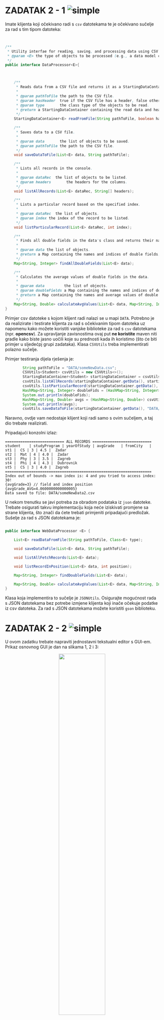 
# ZADATAK 2 - 1 ![simple](https://img.shields.io/badge/complexity-***-orange)

Imate klijenta koji očekivano radi s `csv` datotekama te je očekivano sučelje za rad s tim tipom datoteka:

```java


/**
 * Utility interfae for reading, saving, and processing data using CSV files.
 * @param <E> the type of objects to be processed (e.g., a data model class).
 */
public interface DataProcessor<E>{



    /**
     * Reads data from a CSV file and returns it as a StartingDataContainer.
     *
     * @param pathToFile the path to the CSV file.
     * @param hasHeader  true if the CSV file has a header, false otherwise.
     * @param type       the class type of the objects to be read.
     * @return a StartingDataContainer containing the read data and header.
     */
    StartingDataContainer<E> readFromFile(String pathToFile, boolean hasHeader, Class<E> type);

    /**
     * Saves data to a CSV file.
     *
     * @param data       the list of objects to be saved.
     * @param pathToFile the path to the CSV file.
     */
    void saveDataToFile(List<E> data, String pathToFile);

    /**
     * Lists all records in the console.
     *
     * @param dataRec  the list of objects to be listed.
     * @param headers       the headers for the columns.
     */
    void listAllRecords(List<E> dataRec, String[] headers);

    /**
     * Lists a particular record based on the specified index.
     *
     * @param dataRec  the list of objects.
     * @param index the index of the record to be listed.
     */
    void listParticularRecord(List<E> dataRec, int index);

    /**
     * Finds all double fields in the data's class and returns their names along with their index.
     *
     * @param data the list of objects.
     * @return a Map containing the names and indices of double fields.
     */
    Map<String, Integer> findAllDoubleFields(List<E> data);

    /**
     * Calculates the average values of double fields in the data.
     *
     * @param data         the list of objects.
     * @param doubleFields a Map containing the names and indices of double fields.
     * @return a Map containing the names and average values of double fields.
     */
    Map<String, Double> calculateAvgValues(List<E> data, Map<String, Integer> doubleFields);
}

```

Primjer csv datoteke s kojom klijent radi nalazi se u mapi `DATA`. Potrebno je da realizirate i testirate klijenta za rad s očekivanim tipom datoteka uz napomenu kako možete koristiti vanjske biblioteke za rad s `csv` datotekama (npr. **opencsv**). Za upravljanje zavisnostima ovaj put **ne koristite** maven niti gradle kako biste jasno uočili koje su prednosti kada ih koristimo (što će biti primjer u sljedećpj grupi zadataka).  Klasa `CSVUtils` treba implementirati polazno sučelje. 

Primjer testiranja dijela rješenja je:

```java
        String pathToFile = "DATA/someNewData.csv";
        CSVUtils<Student> csvUtils = new CSVUtils<>();
        StartingDataContainer<Student> startingDataContainer = csvUtils.readFromFile(pathToFile, true, Student.class);
        csvUtils.listAllRecords(startingDataContainer.getData(), startingDataContainer.getHeader());
        csvUtils.listParticularRecord(startingDataContainer.getData(), 30);
        HashMap<String, Integer> doubleFids = (HashMap<String, Integer>) csvUtils.findAllDoubleFields(startingDataContainer.getData());
        System.out.println(doubleFids);
        HashMap<String, Double> avgs = (HashMap<String, Double>) csvUtils.calculateAvgValues(startingDataContainer.getData(), doubleFids);
        System.out.println(avgs);
        csvUtils.saveDataToFile(startingDataContainer.getData(), "DATA/someNewData2.csv");
```

Naravno, ovdje vam nedostaje klijent koji radi samo s ovim sučeljem, a taj dio trebate realizirati. 

Pripadajući konzolni izlaz:

```
=========================== ALL RECORDS =========================== 
student    | studyProgram | yearOfStudy | avgGrade   | fromCity   | 
st1 |  CS | 3 | 4.5 |  Zadar
st2 |  Mat | 4 | 4.0 |  Zadar
st3 |  Phy | 3 | 3.5 |  Zagreb
st4 |  Phi | 4 | 4.3 |  Dubrovnik
st5 |  CS | 3 | 4.0 |  Zagreb
=================================================================== 
Index out of bounds -> max index is: 4 and you tried to access index: 30!
{avgGrade=3} // field and index position
{avgGrade_AVG=4.0600000000000005}
Data saved to file: DATA/someNewData2.csv

```

U nekom trenutku se javi potreba za obradom podataka iz `json` datoteke. Trebate osigurati takvu implementaciju koja neće iziskivati promjene sa strane klijenta, što znači da ćete trebati primjeniti pripadajući predložak. Sušelje za rad s JSON datotekama je:

```java

public interface WebDataProcessor <E> {

    List<E> readDataFromFile(String pathToFile, Class<E> type);

    void saveDataToFile(List<E> data, String pathToFile);

    void listAllFetchRecords(List<E> data);

    void listRecordInPosition(List<E> data, int position);

    Map<String, Integer> findDoubleFields(List<E> data);

    Map<String, Double> calculateAvgValues(List<E> data, Map<String, Integer> doubleFields);
}
```

Klasa koja implementira to sučelje je `JSONUtils`. Osigurajte mogućnost rada s JSON datotekama bez potrebe izmjene klijenta koji inače očekuje podatke iz csv datoteka. Za rad s JSON datotekama možete koristiti `gson` biblioteku. 

# ZADATAK 2 - 2 ![simple](https://img.shields.io/badge/complexity-***-orange)

U ovom zadatku trebate napraviti jednostavni tekstualni editor s GUI-em. Prikaz osnovnog GUI je dan na slikama 1, 2 i 3:


<p align = "center">
      <img width=55% height = auto src = "https://onedrive.live.com/embed?resid=C39637E73EC828A%2168756&authkey=%21ABsJ4FEpGK2MSwQ&width=1362&height=1102">

</p>

<p align = "center">
       <strong> Slika 1 Izgled sučelja jednostavnog tekst editora </strong>
 </p>

 <p align = "center">
    <img width=55% height=auto src = "https://onedrive.live.com/embed?resid=C39637E73EC828A%2168755&authkey=%21AAeR9Cgdn0mfn3c&width=1362&height=1102">

</p>

<p align = "center">
        <strong> Slika 2 Izgled edit menija s pripadnim naredbama </strong>

 </p>

 <p align = "center">
    <img width=55% height = auto
       src = "https://onedrive.live.com/embed?resid=C39637E73EC828A%2168754&authkey=%21AD5BZVlChArWIQw&width=1362&height=1102">
 </p>


  <p align = "center">
       <strong> Slika 3 Skočni izbornik za tekstualno područje </strong>
 
</p>


Primjenom odgovarajućeg predloška osigurajte jednostavno upravljanje naredbama za rad s tekstom. Spremanje teksta se treba realizirati primjenom strategije, kao i uvoz samih podataka. 

# ZADATAK 2 - 3 ![simple](https://img.shields.io/badge/complexity-***-orange)

U ovom dijelu trebate realizirati omotač koji će omogučiti kodiranje teksta koji se nalazi na tekstualnom dijelu. Trebate imati dva način kodiranja realizirana kroz meni `Encoding` kao na slici 4:

<p align = "center">
      <img width=55% height = auto src = "https://onedrive.live.com/embed?resid=C39637E73EC828A%2168753&authkey=%21AM0RP_AdmDSVyoU&width=1362&height=1102">

</p>

<p align = "center">
       <strong> Slika 4 Encoding izbornik </strong>
 </p>

 Prvo kodiranje je znak plus jedan, a drugo znak minus jedan - primjeri bez kodiranja i nakon kodiranja s prvim omotačem nalaze se na slikama 5 i 6:
 
<p align = "center">
      <img width=55% height = auto src = "https://onedrive.live.com/embed?resid=C39637E73EC828A%2168752&authkey=%21AIqfNs7dwG9veig&width=1362&height=1130">

</p>

<p align = "center">
       <strong> Slika 5 Izvorni tekst (UTF-8) </strong>
 </p>

 
<p align = "center">
      <img width=55% height = auto src = "https://onedrive.live.com/embed?resid=C39637E73EC828A%2168750&authkey=%21AE5LwTgS66qj3X8&width=1362&height=1130">

</p>

<p align = "center">
       <strong> Slika 6 Kodirani tekst nakon primjene prvog omotača kodiranja (znak plus 1) </strong>
 </p>
 
Primjer nakon što smo nakon prvog kodiranja primjeniti tri puta drugi koder teksta prikazan je na slici 7:

 
<p align = "center">
      <img width=55% height = auto src = "https://onedrive.live.com/embed?resid=C39637E73EC828A%2168751&authkey=%21AFha3Ufnx6H2Rrg&width=1362&height=1130">

</p>


<p align = "center">
       <strong> Slika 7 Kodirani tekst nakon trostruke primjene drugog kodera (znak minus 1) </strong>
 </p>

 > **NAPOMENA:** Za kodiranja se ne traži da slijede predložak Command!
